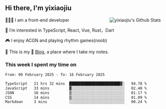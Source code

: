 ## Hi there, I'm yixiaojiu

<img align="right" src="https://bad-apple-github-readme.vercel.app/api?show_icons=true&hide_title=true&hide_rank=true&count_private=true&show_bg=1&username=yixiaojiu" alt="yixiaojiu's Github Stats"/>

🧑🏻‍💻 I am a front-end developer

👀 I’m interested in TypeScript, React, Vue, Rust，Dart

🎮 I enjoy ACGN and playing rhythm games(noob)

🌱 This is my 📝 [Blog](https://note.yixiaojiu.top), a place where I take my notes.

### This week I spent my time on

<!--START_SECTION:waka-->

```txt
From: 09 February 2025 - To: 16 February 2025

TypeScript   21 hrs 32 mins  ███████████████████████▓░   94.78 %
JavaScript   33 mins         ▓░░░░░░░░░░░░░░░░░░░░░░░░   02.48 %
JSON         16 mins         ▒░░░░░░░░░░░░░░░░░░░░░░░░   01.17 %
CSS          14 mins         ▒░░░░░░░░░░░░░░░░░░░░░░░░   01.09 %
Markdown     3 mins          ░░░░░░░░░░░░░░░░░░░░░░░░░   00.24 %
```

<!--END_SECTION:waka-->
